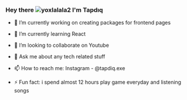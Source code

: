 ### Hey there ![yoxlalala2](https://user-images.githubusercontent.com/90452939/153766083-37b2efc8-bb84-48d8-a92b-6a0f220c415d.gif)  I'm Tapdıq



- 🔭 I’m currently working on creating packages for frontend pages
- 🌱 I’m currently learning React
- 👯 I’m looking to collaborate on Youtube

- 💬 Ask me about any tech related stuff
- 📫 How to reach me: Instagram - @tapdiq.exe
- ⚡ Fun fact: i spend almost 12 hours play game everyday and listening songs
